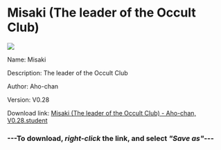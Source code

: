# Misaki (The leader of the Occult Club)

<img src = "https://raw.githubusercontent.com/Arbiter1223/Koukou-Gurashi-Custom-Students/master/Students/Files/Misaki%20(The%20leader%20of%20the%20Occult%20Club).png">

Name: Misaki

Description: The leader of the Occult Club

Author: Aho-chan

Version: V0.28

Download link: <a href="https://raw.githubusercontent.com/Arbiter1223/Koukou-Gurashi-Custom-Students/master/Students/Files/Misaki%20(The%20leader%20of%20the%20Occult%20Club)%20-%20Aho-chan%2C%20V0.28.student">Misaki (The leader of the Occult Club) - Aho-chan, V0.28.student</a>

### ---**To download, _right-click_ the link, and select _"Save as"_**---
